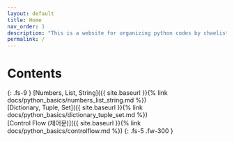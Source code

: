 ```yaml
---
layout: default
title: Home
nav_order: 1
description: "This is a website for organizing python codes by chaelist."
permalink: /
---
```


# Contents
{: .fs-9 }
[Numbers, List, String]({{ site.baseurl }}{% link docs/python_basics/numbers_list_string.md %}) <br/>
[Dictionary, Tuple, Set]({{ site.baseurl }}{% link docs/python_basics/dictionary_tuple_set.md %}) <br/>
[Control Flow (제어문)]({{ site.baseurl }}{% link docs/python_basics/controlflow.md %})
{: .fs-5 .fw-300 }



